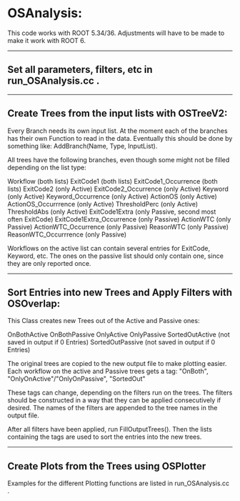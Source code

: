 OSAnalysis: 
===========

This code works with ROOT 5.34/36. 
Adjustments will have to be made to make it work with ROOT 6. 

-------------------------------------------------------
Set all parameters, filters, etc in run_OSAnalysis.cc . 
-------------------------------------------------------


------------------------------------------------
Create Trees from the input lists with OSTreeV2: 
------------------------------------------------

Every Branch needs its own input list. At the moment each of the branches has their own Function to read in the data. 
Eventually this should be done by something like: AddBranch(Name, Type, InputList). 

All trees have the following branches, even though some might not be filled depending on the list type: 

Workflow                (both lists)
ExitCode1               (both lists)
ExitCode1_Occurrence    (both lists)
ExitCode2               (only Active)
ExitCode2_Occurrence    (only Active)
Keyword                 (only Active)
Keyword_Occurrence      (only Active)
ActionOS                (only Active)
ActionOS_Occurrrence    (only Active)
ThresholdPerc           (only Active)
ThresholdAbs            (only Active)
ExitCode1Extra          (only Passive, second most often ExitCode)
ExitCode1Extra_Occurrence (only Passive)
ActionWTC               (only Passive)
ActionWTC_Occurrence    (only Passive)
ReasonWTC               (only Passive)
ReasonWTC_Occurrrence   (only Passive)


Workflows on the active list can contain several entries for ExitCode, Keyword, etc. 
The ones on the passive list should only contain one, since they are only reported once. 



-------------------------------------------------------------
Sort Entries into new Trees and Apply Filters with OSOverlap: 
-------------------------------------------------------------

This Class creates new Trees out of the Active and Passive ones: 

OnBothActive
OnBothPassive
OnlyActive
OnlyPassive
SortedOutActive         (not saved in output if 0 Entries)
SortedOutPassive        (not saved in output if 0 Entries)


The original trees are copied to the new output file to make plotting easier. 
Each workflow on the active and Passive trees gets a tag: 
"OnBoth", "OnlyOnActive"/"OnlyOnPassive", "SortedOut"


These tags can change, depending on the filters run on the trees. 
The filters should be constructed in a way that they can be applied consecutively if desired. 
The names of the filters are appended to the tree names in the output file. 

After all filters have been applied, run FillOutputTrees(). 
Then the lists containing the tags are used to sort the entries into the new trees. 




-----------------------------------------------
Create Plots from the Trees using OSPlotter
-----------------------------------------------

Examples for the different Plotting functions are listed in run_OSAnalysis.cc . 
